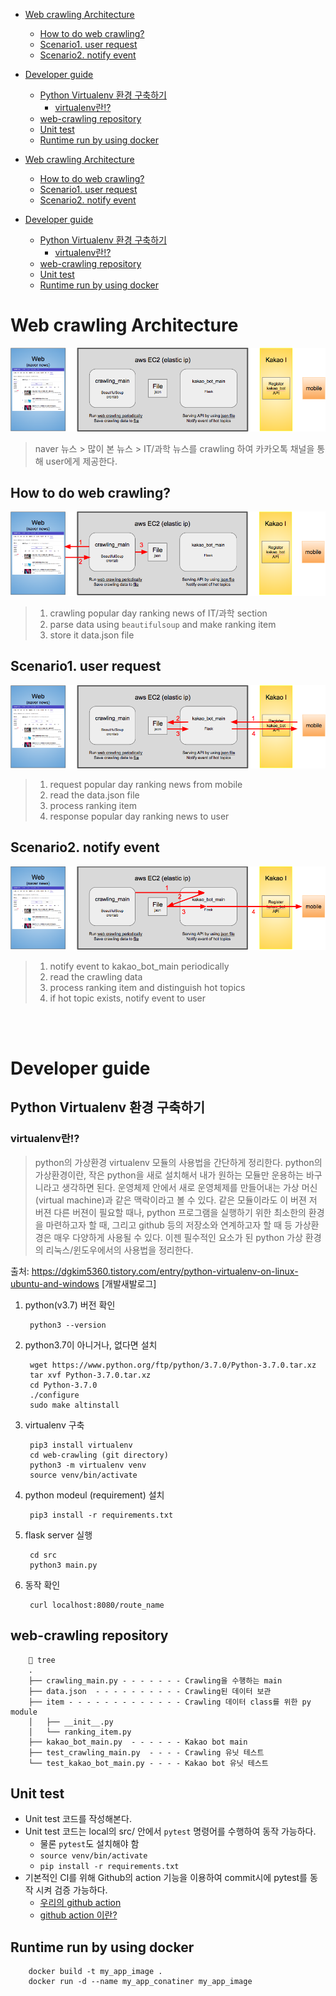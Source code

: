 
<!-- TOC -->

- [Web crawling Architecture](#web-crawling-architecture)
  - [How to do web crawling?](#how-to-do-web-crawling)
  - [Scenario1. user request](#scenario1-user-request)
  - [Scenario2. notify event](#scenario2-notify-event)
- [Developer guide](#developer-guide)
  - [Python Virtualenv 환경 구축하기](#python-virtualenv-환경-구축하기)
    - [virtualenv란!?](#virtualenv란)
  - [web-crawling repository](#web-crawling-repository)
  - [Unit test](#unit-test)
  - [Runtime run by using docker](#runtime-run-by-using-docker)

- [Web crawling Architecture](#web-crawling-architecture)
  - [How to do web crawling?](#how-to-do-web-crawling)
  - [Scenario1. user request](#scenario1-user-request)
  - [Scenario2. notify event](#scenario2-notify-event)
- [Developer guide](#developer-guide)
  - [Python Virtualenv 환경 구축하기](#python-virtualenv-환경-구축하기)
    - [virtualenv란!?](#virtualenv란)
  - [web-crawling repository](#web-crawling-repository)
  - [Unit test](#unit-test)
  - [Runtime run by using docker](#runtime-run-by-using-docker)

# Web crawling Architecture
![image1](./resources/image1.png)

> naver 뉴스 > 많이 본 뉴스 > IT/과학 뉴스를 crawling 하여 카카오톡 채널을 통해 user에게 제공한다.

## How to do web crawling?
![image2](./resources/image2.png)
> 1. crawling popular day ranking news of IT/과학 section
> 2. parse data using `beautifulsoup` and make ranking item
> 3. store it data.json file

## Scenario1. user request
![image3](./resources/image3.png)
> 1. request popular day ranking news from mobile
> 2. read the data.json file
> 3. process ranking item
> 4. response popular day ranking news to user

## Scenario2. notify event
![image4](./resources/image4.png)
> 1. notify event to kakao_bot_main periodically
> 2. read the crawling data
> 3. process ranking item and distinguish hot topics
> 4. if hot topic exists, notify event to user


<br><br>

# Developer guide

## Python Virtualenv 환경 구축하기
### virtualenv란!?
> python의 가상환경 virtualenv 모듈의 사용법을 간단하게 정리한다. python의 가상환경이란, 작은 python을 새로 설치해서 내가 원하는 모듈만 운용하는 바구니라고 생각하면 된다. 운영체제 안에서 새로 운영체제를 만들어내는 가상 머신(virtual machine)과 같은 맥락이라고 볼 수 있다. 같은 모듈이라도 이 버젼 저 버젼 다른 버젼이 필요할 때나, python 프로그램을 실행하기 위한 최소한의 환경을 마련하고자 할 때, 그리고 github 등의 저장소와 연계하고자 할 때 등 가상환경은 매우 다양하게 사용될 수 있다. 이젠 필수적인 요소가 된 python 가상 환경의 리눅스/윈도우에서의 사용법을 정리한다.

출처: https://dgkim5360.tistory.com/entry/python-virtualenv-on-linux-ubuntu-and-windows [개발새발로그]

1. python(v3.7) 버전 확인

        python3 --version

1. python3.7이 아니거나, 없다면 설치
		
        wget https://www.python.org/ftp/python/3.7.0/Python-3.7.0.tar.xz
        tar xvf Python-3.7.0.tar.xz
        cd Python-3.7.0
        ./configure
        sudo make altinstall

1. virtualenv 구축

        pip3 install virtualenv
        cd web-crawling (git directory)
        python3 -m virtualenv venv
        source venv/bin/activate

1. python modeul (requirement) 설치

        pip3 install -r requirements.txt

1. flask server 실행

        cd src
        python3 main.py

1. 동작 확인

        curl localhost:8080/route_name


## web-crawling repository

         tree
        .
        ├── crawling_main.py - - - - - - - Crawling을 수행하는 main
        ├── data.json  - - - - - - - - - - Crawling된 데이터 보관
        ├── item - - - - - - - - - - - - - Crawling 데이터 class를 위한 py module
        │   ├── __init__.py
        │   └── ranking_item.py
        ├── kakao_bot_main.py  - - - - - - Kakao bot main
        ├── test_crawling_main.py  - - - - Crawling 유닛 테스트
        └── test_kakao_bot_main.py - - - - Kakao bot 유닛 테스트

## Unit test
  - Unit test 코드를 작성해본다.
  - Unit test 코드는 local의 src/ 안에서 `pytest` 명령어를 수행하여 동작 가능하다.
    - 물론 `pytest`도 설치해야 함
    - `source venv/bin/activate`
    - `pip install -r requirements.txt`
  - 기본적인 CI를 위해 Github의 action 기능을 이용하여 commit시에 pytest를 동작 시켜 검증 가능하다.
    - [우리의 github action](https://github.com/29-75/web-crawling/actions)
    - [github action 이란?](https://medium.com/@elastic7327/%EA%B9%83%ED%97%88%EB%B8%8C%EC%9D%98-%EC%95%A1%EC%85%98-%EA%B8%B0%EB%8A%A5-git-action-%EB%A5%BC-%EC%82%AC%EC%9A%A9%ED%95%B4%EB%B3%B4%EC%9E%90-ed634d622280)

## Runtime run by using docker
        docker build -t my_app_image .
        docker run -d --name my_app_conatiner my_app_image